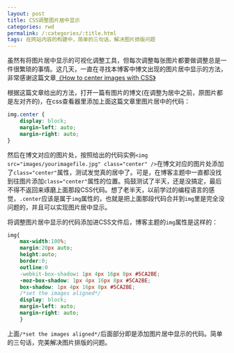 ```yaml
---
layout: post
title: CSS调整图片居中显示
categories: rwd
permalink: /:categories/:title.html
tags: 在网站内容的构建中，简单的三句话，解决图片排版问题
---
```


虽然有将图片居中显示的可视化调整工具，但每次调整每张图片都要做调整总是一件很繁琐的事情。这几天，一直在寻找本博客中博文出现的图片居中显示的方法，非常感谢这篇文章[《How to center images with CSS》](http://imagecss.com/center.html)

根据这篇文章给出的方法，打开一篇有图片的博文(在调整为居中之前，原图片都是左对齐的)，在css查看器里添加上面这篇文章里图片居中的代码：

```css
img.center {
    display: block;
    margin-left: auto;
    margin-right: auto;
}
```

然后在博文对应的图片处，按照给出的代码实例`<img src="images/yourimagefile.jpg" class="center" />`在博文对应的图片处添加了`class="center"`属性，测试发觉真的居中了。可是，在博客主题中一直都没找到往图片添加`class="center"`属性的位置。捣鼓测试了半天，还是没搞定，最后不得不返回来琢磨上面那段CSS代码。想了老半天，以前学过的编程语言的感觉，`.center`应该是属于`img`属性的，也就是把上面那段代码合并到`img`里是完全没问题的，并且可以实现图片居中显示。

将调整图片居中显示的代码添加进CSS文件后，博客主题的`img`属性是这样的：

```css
img{
	max-width:100%;
	margin:20px auto;
	height:auto;
	border:0;
	outline:0
	-webkit-box-shadow: 1px 4px 16px 8px #5CA2BE;
    -moz-box-shadow: 1px 4px 16px 8px #5CA2BE;
    box-shadow: 1px 4px 16px 8px #5CA2BE;
    /*set the images aligned*/
    display: block;
    margin-left: auto;
    margin-right: auto;
	}
```

上面`/*set the images aligned*/`后面部分即是添加图片居中显示的代码。简单的三句话，完美解决图片排版的问题。
